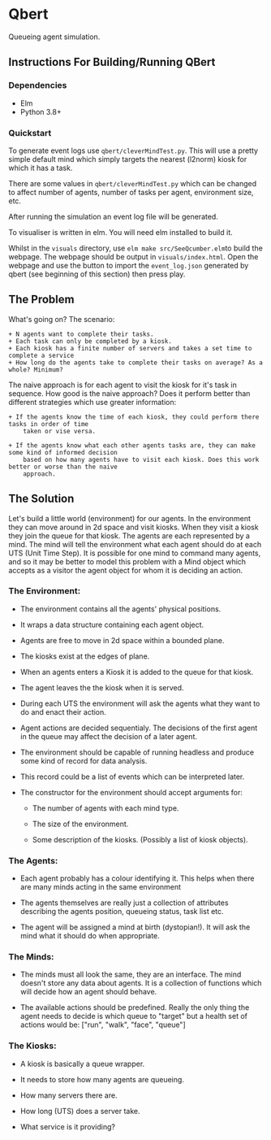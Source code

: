 # Qbert
Queueing agent simulation.

## Instructions For Building/Running QBert

### Dependencies

- Elm
- Python 3.8+

### Quickstart
To generate event logs use ```qbert/cleverMindTest.py```. This will use a pretty simple default mind
which simply targets the nearest (l2norm) kiosk for which it has a task.

There are some values in ```qbert/cleverMindTest.py``` which can be changed to affect number of agents,
number of tasks per agent, environment size, etc.

After running the simulation an event log file will be generated.

To visualiser is written in elm. You will need elm installed to build it.

Whilst in the ```visuals``` directory, use ```elm make src/SeeQcumber.elm```to build the webpage.
The webpage should be output in ```visuals/index.html```. Open the webpage and use the button to import
the ```event_log.json``` generated by qbert (see beginning of this section) then press play.

## The Problem

What's going on? The scenario:

    + N agents want to complete their tasks.
    + Each task can only be completed by a kiosk.
    + Each kiosk has a finite number of servers and takes a set time to complete a service
    + How long do the agents take to complete their tasks on average? As a whole? Minimum?

The naive approach is for each agent to visit the kiosk for it's task in sequence. How good is the
naive approach? Does it perform better than different strategies which use greater information:

    + If the agents know the time of each kiosk, they could perform there tasks in order of time
        taken or vise versa.

    + If the agents know what each other agents tasks are, they can make some kind of informed decision 
        based on how many agents have to visit each kiosk. Does this work better or worse than the naive
        approach.

## The Solution

Let's build a little world (environment) for our agents. In the environment they can move around in 2d space
and visit kiosks. When they visit a kiosk they join the queue for that kiosk. The agents are each represented
by a mind. The mind will tell the environment what each agent should do at each UTS (Unit Time Step). 
It is possible for one mind to command many agents, and so it may be better to model this problem with a 
Mind object which accepts as a visitor the agent object for whom it is deciding an action.

### The Environment:

+ The environment contains all the agents' physical positions.
 
+ It wraps a data structure containing each agent
  object.
 
+ Agents are free to move in 2d space within a bounded plane.
 
+ The kiosks exist at the edges of plane.
 
+ When an agents enters a Kiosk it is added to the queue for that kiosk.

+ The agent leaves the the kiosk when it is served.

+ During each UTS the environment will ask the agents what they want to do and enact their action.

+ Agent actions are decided sequentialy. The decisions of the first agent in the queue may affect the
    decision of a later agent.

+ The environment should be capable of running headless and produce some kind of record for data analysis.

+ This record could be a list of events which can be interpreted later.

+ The constructor for the environment should accept arguments for:

    - The number of agents with each mind type.

    - The size of the environment.

    - Some description of the kiosks. (Possibly a list of kiosk objects).

### The Agents:

+ Each agent probably has a colour identifying it. This helps when there are many minds acting in the
    same environment

+ The agents themselves are really just a collection of attributes describing the agents position, queueing
    status, task list etc.

+ The agent will be assigned a mind at birth (dystopian!). It will ask the mind what it should do when
    appropriate.

### The Minds:

+ The minds must all look the same, they are an interface. The mind doesn't store any data about agents. 
    It is a collection of functions which will decide how an agent should behave.

+ The available actions should be predefined. Really the only thing the agent needs to decide is which queue
    to "target" but a health set of actions would be: ["run", "walk", "face", "queue"]

### The Kiosks:

+ A kiosk is basically a queue wrapper.

+ It needs to store how many agents are queueing.

+ How many servers there are.

+ How long (UTS) does a server take.

+ What service is it providing?

